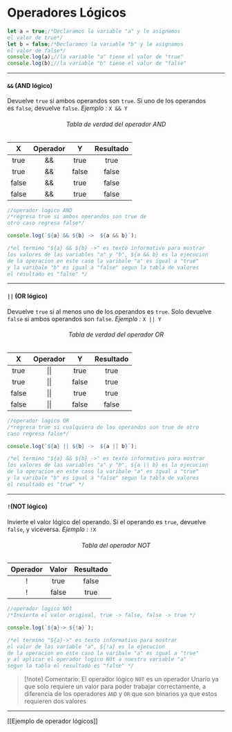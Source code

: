 # Operadores Lógicos

```js
let a = true;/*Declaramos la variable "a" y le asignamos
el valor de true*/
let b = false;/*Declaramos la variable "b" y le asignamos
el valor de false*/
console.log(a);//la variable "a" tiene el valor de "true"
console.log(b);//la variable "b" tiene el valor de "false"
```
****

####  `&&` (AND lógico)
Devuelve `true` si ambos operandos son `true`. Si uno de los operandos es `false`, devuelve `false`.
 *Ejemplo :*  `X && Y` 
######  <center>Tabla de verdad del operador AND</center>
|   X   | Operador |   Y   | Resultado |
| :---: | :------: | :---: | :-------: |
| true  |    &&    | true  | true      |
| true  |    &&    | false | false     |
| false |    &&    | true  | false     |
| false |    &&    | true  | false     |
```js
//operador logico AND
/*regresa true si ambos operandos son true de 
otro caso regresa false*/

console.log(`${a} && ${b} ->  ${a && b}`);

/*el termino "${a} && ${b} ->" es texto informativo para mostrar
los valores de las variables "a" y "b", ${a && b} es la ejecucion 
de la operacion en este caso la varibale "a" es igual a "true" 
y la varibale "b" es igual a "false" segun la tabla de valores
el resultado es "false" */
```
****

####  `||` (OR lógico)
Devuelve `true` si al menos uno de los operandos es `true`. Solo devuelve `false` si ambos operandos son `false`.
 *Ejemplo :*  `X || Y` 
 ######  <center>Tabla de verdad del operador OR</center>
|   X   | Operador |   Y   | Resultado |
| :---: | :------: | :---: | :-------: |
| true  |   \|\|   | true  |   true    |
| true  |   \|\|   | false |   true    |
| false |   \|\|   | true  |   true    |
| false |   \|\|   | false |   false   |
```js
//operador logico OR
/*regresa true si cualquiera de los operandos son true de otro
caso regresa false*/

console.log(`${a} || ${b} ->  ${a || b}`);

/*el termino "${a} && ${b} ->" es texto informativo para mostrar
los valores de las variables "a" y "b", ${a || b} es la ejecucion
de la operacion en este caso la varibale "a" es igual a "true"
y la varibale "b" es igual a "false" segun la tabla de valores
el resultado es "true" */
```
****

####  `!`(NOT lógico)
Invierte el valor lógico del operando. Si el operando es `true`, devuelve `false`, y viceversa.
 *Ejemplo :*  `!X` 
 
 ######  <center>Tabla del operador NOT</center>

| Operador | Valor | Resultado |
| :------: | :---: | :-------: |
|    !     | true  |   false   |
|    !     | false |   true    |
```js
//operador logico NOt
/*Invierte el valor original, true -> false, false -> true */

console.log(`${a}-> ${!a}`);

/*el termino "${a}->" es texto informativo para mostrar
el valor de las variable "a", ${!a} es la ejecucion
de la operacion en este caso la varibale "a" es igual a "true"
y al aplicar el operador logico NOt a nuestra variable "a"
segun la tabla el resultado es "false" */
```

> [!note] Comentario:
> El operador lógico `NOT` es un operador Unario ya que solo requiere un valor para poder trabajar correctamente, a diferencia de los operadores `AND` y `OR` que son binarios ya que estos requieren dos valores

****
[[Ejemplo de operador lógicos]]